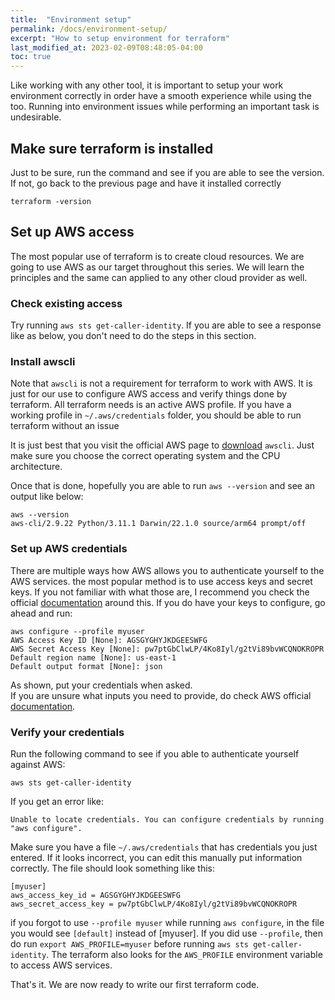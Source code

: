 ```yaml
---
title:  "Environment setup"
permalink: /docs/environment-setup/
excerpt: "How to setup environment for terraform"
last_modified_at: 2023-02-09T08:48:05-04:00
toc: true
---
```


Like working with any other tool, it is important to setup your work environment correctly in order have a smooth experience while using the too. Running into environment issues while performing an important task is undesirable.



## Make sure terraform is installed
Just to be sure, run the command and see if you are able to see the version. If not, go back to the previous page and have it installed correctly
```
terraform -version
```

## Set up AWS access
The most popular use of terraform is to create cloud resources. We are going to use AWS as our target throughout this series. We will learn the principles and the same can applied to any other cloud provider as well.

### Check existing access
Try running `aws sts get-caller-identity`. If you are able to see a response like as below, you don't need to do the steps in this section.

### Install awscli
Note that `awscli` is not a requirement for terraform to work with AWS. It is just for our use to configure AWS access and verify things done by terraform. All terraform needs is an active AWS profile. If you have a working profile in `~/.aws/credentials` folder, you should be able to run terraform without an issue

It is just best that you visit the official AWS page to [download](https://docs.aws.amazon.com/cli/latest/userguide/getting-started-install.html) `awscli`. Just make sure you choose the correct operating system and the CPU architecture. 

Once that is done, hopefully you are able to run `aws --version` and see an output like below:
```
aws --version
aws-cli/2.9.22 Python/3.11.1 Darwin/22.1.0 source/arm64 prompt/off
```

### Set up AWS credentials
There are multiple ways how AWS allows you to authenticate yourself to the AWS services. the most popular method is to use access keys and secret keys. If you not familiar with what those are, I recommend you check the official [documentation](https://docs.aws.amazon.com/cli/latest/userguide/cli-configure-quickstart.html#cli-configure-quickstart-creds) around this. If you do have your keys to configure, go ahead and run:
```
aws configure --profile myuser
AWS Access Key ID [None]: AGSGYGHYJKDGEESWFG
AWS Secret Access Key [None]: pw7ptGbClwLP/4Ko8Iyl/g2tVi89bvWCQNOKROPR
Default region name [None]: us-east-1
Default output format [None]: json
```
As shown, put your credentials when asked.\
If you are unsure what inputs you need to provide, do check AWS official [documentation](https://docs.aws.amazon.com/cli/latest/userguide/cli-chap-configure.html).

### Verify your credentials
Run the following command to see if you able to authenticate yourself against AWS:
```
aws sts get-caller-identity
```
If you get an error like:
```
Unable to locate credentials. You can configure credentials by running "aws configure".
```
Make sure you have a file `~/.aws/credentials` that has credentials you just entered. If it looks incorrect, you can edit this manually put information correctly. The file should look something like this:
```
[myuser]
aws_access_key_id = AGSGYGHYJKDGEESWFG
aws_secret_access_key = pw7ptGbClwLP/4Ko8Iyl/g2tVi89bvWCQNOKROPR
```
if you forgot to use `--profile myuser` while running `aws configure`, in the file you would see `[default]` instead of [myuser]. If you did use `--profile`, then do run `export AWS_PROFILE=myuser` before running `aws sts get-caller-identity`. The terraform also looks for the `AWS_PROFILE` environment variable to access AWS services. 

That's it. We are now ready to write our first terraform code.
